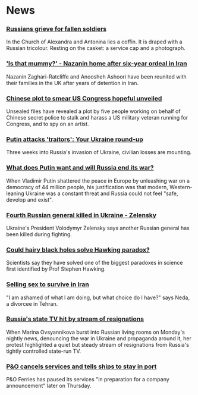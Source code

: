 # News
### [Russians grieve for fallen soldiers](https://www.bbc.com/news/world-europe-60769509)
In the Church of Alexandra and Antonina lies a coffin. It is draped with a Russian tricolour. Resting on the casket: a service cap and a photograph.
### ['Is that mummy?' - Nazanin home after six-year ordeal in Iran](https://www.bbc.com/news/uk-60775180)
Nazanin Zaghari-Ratcliffe and Anoosheh Ashoori have been reunited with their families in the UK after years of detention in Iran.
### [Chinese plot to smear US Congress hopeful unveiled](https://www.bbc.com/news/60773595)
Unsealed files have revealed a plot by five people working on behalf of Chinese secret police to stalk and harass a US military veteran running for Congress, and to spy on an artist.
### [Putin attacks 'traitors': Your Ukraine round-up](https://www.bbc.com/news/world-europe-60769514)
Three weeks into Russia's invasion of Ukraine, civilian losses are mounting. 
### [What does Putin want and will Russia end its war?](https://www.bbc.com/news/world-europe-56720589)
When Vladimir Putin shattered the peace in Europe by unleashing war on a democracy of 44 million people, his justification was that modern, Western-leaning Ukraine was a constant threat and Russia could not feel "safe, develop and exist".
### [Fourth Russian general killed in Ukraine - Zelensky](https://www.bbc.com/news/world-europe-60767664)
Ukraine's President Volodymyr Zelensky says another Russian general has been killed during fighting. 
### [Could hairy black holes solve Hawking paradox?](https://www.bbc.com/news/science-environment-60708711)
Scientists say they have solved one of the biggest paradoxes in science first identified by Prof Stephen Hawking.
### [Selling sex to survive in Iran](https://www.bbc.com/news/world-middle-east-60661875)
"I am ashamed of what l am doing, but what choice do l have?" says Neda, a divorcee in Tehran.
### [Russia's state TV hit by stream of resignations](https://www.bbc.com/news/world-europe-60763494)
When Marina Ovsyannikova burst into Russian living rooms on Monday's nightly news, denouncing the war in Ukraine and propaganda around it, her protest highlighted a quiet but steady stream of resignations from Russia's tightly controlled state-run TV.
### [P&O cancels services and tells ships to stay in port](https://www.bbc.com/news/business-60779001)
P&O Ferries has paused its services "in preparation for a company announcement" later on Thursday.
